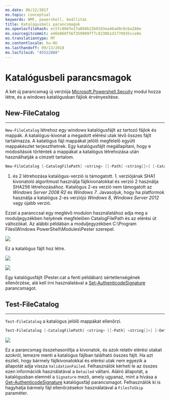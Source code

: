```yaml
---
ms.date: 06/12/2017
ms.topic: conceptual
keywords: WMF, powershell, beállítás
title: Katalógusbeli parancsmagok
ms.openlocfilehash: ec5fc866fe27a894b23b93d3ea46ad9c0cba288e
ms.sourcegitcommit: e46b868f56f359909ff7c8230b1d1770935cce0e
ms.translationtype: MT
ms.contentlocale: hu-HU
ms.lasthandoff: 09/13/2018
ms.locfileid: "45522888"
---
```

# <a name="catalog-cmdlets"></a>Katalógusbeli parancsmagok

A két új parancsmag új verziója [Microsoft.Powershell.Secuity](https://technet.microsoft.com/library/hh847877.aspx) modul hozza létre, és a windows katalógusban fájlok érvényesítése.

## <a name="new-filecatalog"></a>New-FileCatalog
--------------------------------

`New-FileCatalog` létrehoz egy windows katalógusfájlt az tartozó fájlok és mappák. A katalógus-kivonat a megadott elérési utak lévő összes fájlt tartalmazza. A katalógus fájl mappákat jelölő megfelelő együtt mappakészlet terjeszthetnek. Egy katalógusfájlt megállapítani, hogy e módosítások történtek a mappákat a katalógus létrehozása után használhatják a címzett tartalom.

```powershell
New-FileCatalog [-CatalogFilePath] <string> [[-Path] <string[]>] [-CatalogVersion <int>] [-WhatIf] [-Confirm] [<CommonParameters>]
```
1. és 2 létrehozása katalógus-verzió is támogatott. 1. verziójának SHA1 kivonatoló algoritmust használja fájlkivonatokkal és verzió 2 használja SHA256 létrehozásához. Katalógus 2-es verzió nem támogatott az *Windows Server 2008 R2* és *Windows 7*. Javasoljuk, hogy ha platformok használja a katalógus 2-es verziójú *Windows 8*, *Windows Server 2012* vagy újabb verzió.

Ezzel a paranccsal egy meglévő modulon használatához adja meg a moduljegyzékben helyének megfelelően CatalogFilePath és az elérési út változókat. Az alábbi példában a moduljegyzékben C:\Program Files\Windows PowerShell\Modules\Pester szerepel.

![](../images/NewFileCatalog.jpg)

Ez a katalógus fájlt hoz létre.

![](../images/CatalogFile1.jpg)

![](../images/CatalogFile2.jpg)

Egy katalógusfájlt (Pester.cat a fenti példában) sértetlenségének ellenőrzése, alá kell írni használatával a [Set-AuthenticodeSignature](https://technet.microsoft.com/library/hh849819.aspx) parancsmagot.


## <a name="test-filecatalog"></a>Test-FileCatalog
--------------------------------

`Test-FileCatalog` a katalógus jelölő mappákat ellenőrzi.

```powershell
Test-FileCatalog [-CatalogFilePath] <string> [[-Path] <string[]>] [-Detailed] [-FilesToSkip <string[]>] [-WhatIf] [-Confirm] [<CommonParameters>]
```

![](../images/TestFileCatalog.jpg)

Ez a parancsmag összehasonlítja a kivonatok, és azok relatív elérési utakat azokról, lemezre menti a katalógus fájlban található összes fájlt. Ha azt észleli, hogy bármely fájlkivonatokkal és elérési utak nem egyezik a állapotát adja vissza `ValidationFailed`.
Felhasználók kérheti le az összes ezen információk használatával a `Detailed` váltani. Aláíró állapotát, a katalógusban elemnél a `Signature` mező, amely ugyanaz, mint a hívása a [Get-AuthenticodeSignature](https://technet.microsoft.com/library/hh849805.aspx) katalógusfájl parancsmagot.
Felhasználók ki is hagyhatja bármely fájl ellenőrzésekor használatával a `FilesToSkip` paraméter.
